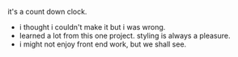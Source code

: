 it's a count down clock.

- i thought i couldn't make it but i was wrong.
- learned a lot from this one project. styling is always a pleasure.
- i might not enjoy front end work, but we shall see.
